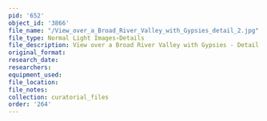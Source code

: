 ```yaml
---
pid: '652'
object_id: '3866'
file_name: "/View_over_a_Broad_River_Valley_with_Gypsies_detail_2.jpg"
file_type: Normal Light Images›Details
file_description: View over a Broad River Valley with Gypsies - Detail 2
original_format:
research_date:
researchers:
equipment_used:
file_location:
file_notes:
collection: curatorial_files
order: '264'
---
```

